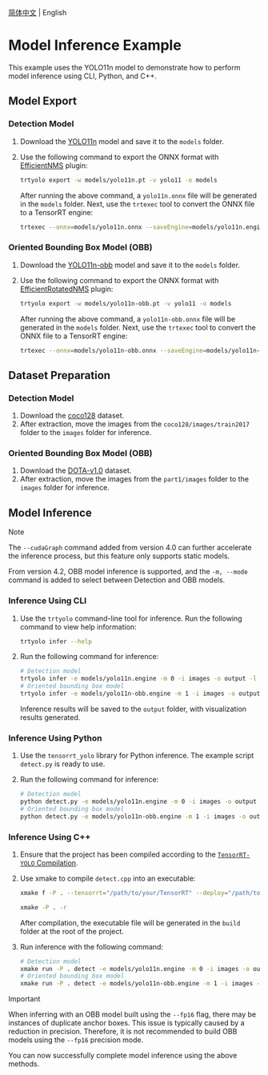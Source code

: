 [简体中文](README.md) | English

# Model Inference Example

This example uses the YOLO11n model to demonstrate how to perform model inference using CLI, Python, and C++.

## Model Export

### Detection Model

1. Download the [YOLO11n](https://github.com/ultralytics/assets/releases/download/v8.3.0/yolo11n.pt) model and save it to the `models` folder.
2. Use the following command to export the ONNX format with [EfficientNMS](https://github.com/NVIDIA/TensorRT/tree/main/plugin/efficientNMSPlugin) plugin:

    ```bash
    trtyolo export -w models/yolo11n.pt -v yolo11 -o models
    ```

    After running the above command, a `yolo11n.onnx` file will be generated in the `models` folder. Next, use the `trtexec` tool to convert the ONNX file to a TensorRT engine:

    ```bash
    trtexec --onnx=models/yolo11n.onnx --saveEngine=models/yolo11n.engine --fp16
    ```

### Oriented Bounding Box Model (OBB)

1. Download the [YOLO11n-obb](https://github.com/ultralytics/assets/releases/download/v8.3.0/yolo11n-obb.pt) model and save it to the `models` folder.
2. Use the following command to export the ONNX format with [EfficientRotatedNMS](../../plugin/efficientRotatedNMSPlugin/) plugin:

    ```bash
    trtyolo export -w models/yolo11n-obb.pt -v yolo11 -o models
    ```

    After running the above command, a `yolo11n-obb.onnx` file will be generated in the `models` folder. Next, use the `trtexec` tool to convert the ONNX file to a TensorRT engine:

    ```bash
    trtexec --onnx=models/yolo11n-obb.onnx --saveEngine=models/yolo11n-obb.engine --fp16 --staticPlugins=/path/to/your/TensorRT-YOLO/lib/plugin/libcustom_plugins.so --setPluginsToSerialize=/path/to/your/TensorRT-YOLO/lib/plugin/libcustom_plugins.so
    ```

## Dataset Preparation

### Detection Model

1. Download the [coco128](https://ultralytics.com/assets/coco128.zip) dataset.
2. After extraction, move the images from the `coco128/images/train2017` folder to the `images` folder for inference.

### Oriented Bounding Box Model (OBB)

1. Download the [DOTA-v1.0](https://drive.google.com/file/d/1fwiTNqRRen09E-O9VSpcMV2e6_d4GGVK/view) dataset.
2. After extraction, move the images from the `part1/images` folder to the `images` folder for inference.

## Model Inference

> [!NOTE] 
> The `--cudaGraph` command added from version 4.0 can further accelerate the inference process, but this feature only supports static models.
> 
> From version 4.2, OBB model inference is supported, and the `-m, --mode` command is added to select between Detection and OBB models.

### Inference Using CLI

1. Use the `trtyolo` command-line tool for inference. Run the following command to view help information:

    ```bash
    trtyolo infer --help
    ```

2. Run the following command for inference:

    ```bash
    # Detection model
    trtyolo infer -e models/yolo11n.engine -m 0 -i images -o output -l labels_det.txt --cudaGraph
    # Oriented bounding box model
    trtyolo infer -e models/yolo11n-obb.engine -m 1 -i images -o output -l labels_obb.txt --cudaGraph
    ```

    Inference results will be saved to the `output` folder, with visualization results generated.

### Inference Using Python

1. Use the `tensorrt_yolo` library for Python inference. The example script `detect.py` is ready to use.
2. Run the following command for inference:

    ```bash
    # Detection model
    python detect.py -e models/yolo11n.engine -m 0 -i images -o output -l labels_det.txt --cudaGraph
    # Oriented bounding box model
    python detect.py -e models/yolo11n-obb.engine -m 1 -i images -o output -l labels_obb.txt --cudaGraph
    ```

### Inference Using C++

1. Ensure that the project has been compiled according to the [`TensorRT-YOLO` Compilation](../../docs/en/build_and_install.md#tensorrt-yolo-compilation).
2. Use xmake to compile `detect.cpp` into an executable:

    ```bash
    xmake f -P . --tensorrt="/path/to/your/TensorRT" --deploy="/path/to/your/TensorRT-YOLO"

    xmake -P . -r
    ```

    After compilation, the executable file will be generated in the `build` folder at the root of the project.

3. Run inference with the following command:

    ```bash
    # Detection model
    xmake run -P . detect -e models/yolo11n.engine -m 0 -i images -o output -l labels_det.txt --cudaGraph
    # Oriented bounding box model
    xmake run -P . detect -e models/yolo11n-obb.engine -m 1 -i images -o output -l labels_obb.txt --cudaGraph
    ```

> [!IMPORTANT]  
> When inferring with an OBB model built using the `--fp16` flag, there may be instances of duplicate anchor boxes. This issue is typically caused by a reduction in precision. Therefore, it is not recommended to build OBB models using the `--fp16` precision mode.

You can now successfully complete model inference using the above methods.
